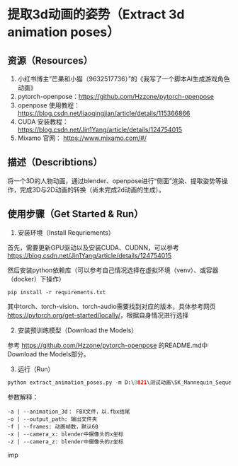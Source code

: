 # 提取3d动画的姿势（Extract 3d animation poses）

## 资源（Resources）

1.  小红书博主“芒果和小猫（9632517736）”的《我写了一个脚本AI生成游戏角色动画》
2.  pytorch-openpose：<https://github.com/Hzzone/pytorch-openpose>
3.  openpose 使用教程： <https://blog.csdn.net/liaoqingjian/article/details/115366866>
4.  CUDA 安装教程： <https://blog.csdn.net/Jin1Yang/article/details/124754015>
5.  Mixamo 官网： https://www.mixamo.com/#/

## 描述（Describtions）

将一个3D的人物动画，通过blender、openpose进行“侧面”渲染、提取姿势等操作，完成3D与2D动画的转换（尚未完成2d动画的生成）。

## 使用步骤（Get Started & Run）

1. 安装环境（Install Requriements）

首先，需要更新GPU驱动以及安装CUDA、CUDNN，可以参考 <https://blog.csdn.net/Jin1Yang/article/details/124754015>

然后安装python依赖库（可以参考自己情况选择在虚拟环境（venv）、或容器（docker）下操作）
```
pip install -r requirements.txt
```
其中torch、torch-vision、torch-audio需要找到对应的版本，具体参考网页 <https://pytorch.org/get-started/locally/>，根据自身情况进行选择

2. 安装预训练模型（Download the Models）

参考 <https://github.com/Hzzone/pytorch-openpose> 的README.md中Download the Models部分。

3. 运行（Run）
```python
python extract_animation_poses.py -m D:\0821\测试动画\SK_Mannequin_Sequence.FBX -a D:\0821\测试动画\Animation\Talking_Casual_HandGesture18.FBX -o D:\0821\test -f 100 -x -0.298 -y -6.678 -z 1.67
```
参数解释：

    -a | --animation_3d： FBX文件，以.fbx结尾
    -o | --output_path: 输出文件夹
    -f | --frames: 动画帧数，默认60
    -x | --camera_x: blender中摄像头的x坐标
    -z | --camera_z: blender中摄像头的z坐标
imp
